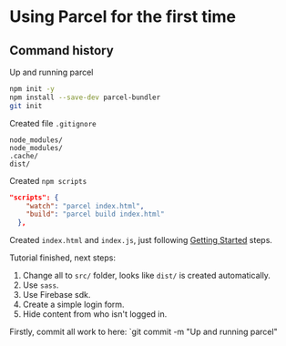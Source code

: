 # Using Parcel for the first time

## Command history

Up and running parcel

```sh
npm init -y
npm install --save-dev parcel-bundler
git init
```

Created file `.gitignore`

```
node_modules/
node_modules/
.cache/
dist/
```

Created `npm scripts`

```json
"scripts": {
    "watch": "parcel index.html",
    "build": "parcel build index.html"
  },
```

Created `index.html` and `index.js`, just following [Getting Started](https://en.parceljs.org/getting_started.html) steps.

Tutorial finished, next steps:

1. Change all to `src/` folder, looks like `dist/` is created automatically.
1. Use `sass`.
1. Use Firebase sdk.
1. Create a simple login form.
1. Hide content from who isn't logged in.

Firstly, commit all work to here: `git commit -m "Up and running parcel"
